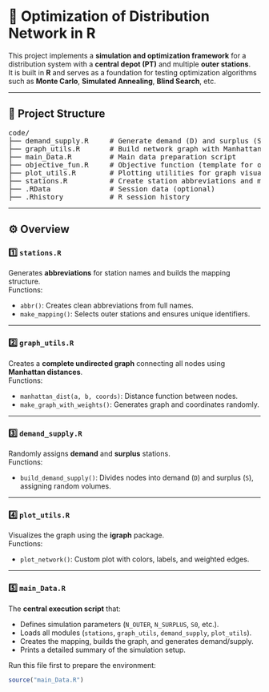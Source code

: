 # 🚚 Optimization of Distribution Network in R

This project implements a **simulation and optimization framework** for a distribution system with a **central depot (PT)** and multiple **outer stations**.  
It is built in **R** and serves as a foundation for testing optimization algorithms such as **Monte Carlo**, **Simulated Annealing**, **Blind Search**, etc.

---

## 📁 Project Structure

<pre>
code/
├── demand_supply.R     # Generate demand (D) and surplus (S) nodes
├── graph_utils.R       # Build network graph with Manhattan distances
├── main_Data.R         # Main data preparation script
├── objective_fun.R     # Objective function (template for optimization)
├── plot_utils.R        # Plotting utilities for graph visualization
├── stations.R          # Create station abbreviations and mapping
├── .RData              # Session data (optional)
├── .Rhistory           # R session history
</pre>

---

## ⚙️ Overview

### 1️⃣ `stations.R`
Generates **abbreviations** for station names and builds the mapping structure.  
Functions:
- `abbr()`: Creates clean abbreviations from full names.  
- `make_mapping()`: Selects outer stations and ensures unique identifiers.

---

### 2️⃣ `graph_utils.R`
Creates a **complete undirected graph** connecting all nodes using **Manhattan distances**.  
Functions:
- `manhattan_dist(a, b, coords)`: Distance function between nodes.  
- `make_graph_with_weights()`: Generates graph and coordinates randomly.

---

### 3️⃣ `demand_supply.R`
Randomly assigns **demand** and **surplus** stations.  
Functions:
- `build_demand_supply()`: Divides nodes into demand (`D`) and surplus (`S`), assigning random volumes.

---

### 4️⃣ `plot_utils.R`
Visualizes the graph using the **igraph** package.  
Functions:
- `plot_network()`: Custom plot with colors, labels, and weighted edges.

---

### 5️⃣ `main_Data.R`
The **central execution script** that:
- Defines simulation parameters (`N_OUTER`, `N_SURPLUS`, `S0`, etc.).
- Loads all modules (`stations`, `graph_utils`, `demand_supply`, `plot_utils`).
- Creates the mapping, builds the graph, and generates demand/supply.
- Prints a detailed summary of the simulation setup.

Run this file first to prepare the environment:
```R
source("main_Data.R")
